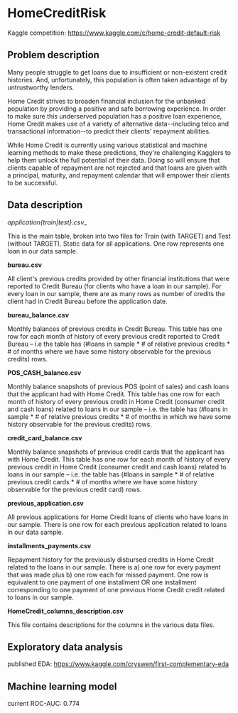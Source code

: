 # HomeCreditRisk
Kaggle competition: https://www.kaggle.com/c/home-credit-default-risk

## Problem description
Many people struggle to get loans due to insufficient or non-existent credit histories. And, unfortunately, this population is often taken advantage of by untrustworthy lenders.

Home Credit strives to broaden financial inclusion for the unbanked population by providing a positive and safe borrowing experience. In order to make sure this underserved population has a positive loan experience, Home Credit makes use of a variety of alternative data--including telco and transactional information--to predict their clients' repayment abilities.

While Home Credit is currently using various statistical and machine learning methods to make these predictions, they're challenging Kagglers to help them unlock the full potential of their data. Doing so will ensure that clients capable of repayment are not rejected and that loans are given with a principal, maturity, and repayment calendar that will empower their clients to be successful.

## Data description
__application_{train|test}.csv__

This is the main table, broken into two files for Train (with TARGET) and Test (without TARGET).
Static data for all applications. One row represents one loan in our data sample.

__bureau.csv__

All client's previous credits provided by other financial institutions that were reported to Credit Bureau (for clients who have a loan in our sample).
For every loan in our sample, there are as many rows as number of credits the client had in Credit Bureau before the application date.

__bureau_balance.csv__

Monthly balances of previous credits in Credit Bureau.
This table has one row for each month of history of every previous credit reported to Credit Bureau – i.e the table has (#loans in sample * # of relative previous credits * # of months where we have some history observable for the previous credits) rows.

__POS_CASH_balance.csv__

Monthly balance snapshots of previous POS (point of sales) and cash loans that the applicant had with Home Credit.
This table has one row for each month of history of every previous credit in Home Credit (consumer credit and cash loans) related to loans in our sample – i.e. the table has (#loans in sample * # of relative previous credits * # of months in which we have some history observable for the previous credits) rows.

__credit_card_balance.csv__

Monthly balance snapshots of previous credit cards that the applicant has with Home Credit.
This table has one row for each month of history of every previous credit in Home Credit (consumer credit and cash loans) related to loans in our sample – i.e. the table has (#loans in sample * # of relative previous credit cards * # of months where we have some history observable for the previous credit card) rows.

__previous_application.csv__

All previous applications for Home Credit loans of clients who have loans in our sample.
There is one row for each previous application related to loans in our data sample.

__installments_payments.csv__

Repayment history for the previously disbursed credits in Home Credit related to the loans in our sample.
There is a) one row for every payment that was made plus b) one row each for missed payment.
One row is equivalent to one payment of one installment OR one installment corresponding to one payment of one previous Home Credit credit related to loans in our sample.

__HomeCredit_columns_description.csv__

This file contains descriptions for the columns in the various data files.


## Exploratory data analysis
published EDA: https://www.kaggle.com/cryswen/first-complementary-eda

## Machine learning model
current ROC-AUC: 0.774
